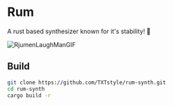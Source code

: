# Rum

A rust based synthesizer known for it's stability! 🎹

![RjumenLaughManGIF](https://github.com/user-attachments/assets/963b5ae6-888e-45ca-b343-51486f3b4018)

## Build

```bash
git clone https://github.com/TXTstyle/rum-synth.git
cd rum-synth
cargo build -r
```

